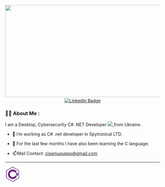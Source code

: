 <div align="center">
  <a href="#">
  <img src="https://giffiles.alphacoders.com/544/54454.gif" width="600" height="300"/>
  </a>
</div>
<div id="badges">
  <div align="center">
  <a href="https://t.me/CodQu">
    <img src="https://img.shields.io/badge/Telegram-blue?style=for-the-badge&logo=telegram&logoColor=white" alt="LinkedIn Badge"/>
  </a>
    </div>
</div>

### :man_technologist: About Me :
I am a Desktop, Cybersecurity C# .NET Developer <a href="#"> <img src="https://media.giphy.com/media/WUlplcMpOCEmTGBtBW/giphy.gif" width="30"> </a> from Ukraine. 

- :bank: I’m working as C# .net developer in Spytronical LTD.

- :seedling: For the last few months I have also been learning the C language.

- :mailbox:Mail Contact: cisamusuppo@gmail.com 
---

<div>
  <img src="https://github.com/devicons/devicon/blob/master/icons/csharp/csharp-line.svg" width="50" height="50"/>&nbsp;
</div>

